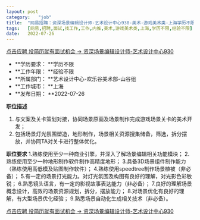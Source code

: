 ```yaml
---
layout:	post
category:	"job"
title:	"网易招聘：资深场景编辑设计师-艺术设计中心930-美术-游戏美术类-上海学历不限经验不限"
tags:	[网易,招聘,面试,找工作,工作,内推,美术,游戏美术类,上海,学历不限,经验不限]
date:	2022-07-26
---
```


[点击应聘 投简历就有面试机会 -> 资深场景编辑设计师-艺术设计中心930](http://mobile.bole.netease.com/bole/boleDetail?id=41840&employeeId=346f03c3cda5f04c&key=all)



- **学历要求： **学历不限
- **工作年限： **经验不限
- **所属部门： **艺术设计中心-欢乐谷美术部-山谷组
- **工作城市： **上海
- **发布日期： **2022-07-26



**职位描述**
1. 与文案及关卡策划对接，协同场景原画及场景制作完成游戏场景关卡的美术开发；
2. 包括场景灯光氛围塑造，地形制作，场景相关资源搜集储备，筛选，拆分摆放，并协同TA对关卡进行整体优化。



**职位要求**
1.熟练使用至少一种商业引擎，并深入了解场景编辑相关功能模块；
2.熟练使用至少一种地形制作软件制作高精度地形；
3.具备3D场景组件制作能力（熟练使用高低模及贴图制作软件）；
4.熟练使用speedtree制作场景植被（非必备）；
5.有一定的场景打光能力。对灯光氛围及构图有良好的理解，对光影色彩敏锐；
6.熟悉镜头语言，有一定的影视故事表达能力（非必备）；
7.良好的理解场景概念设计，高效的场景资源规划，拆分，摆放能力；
8.对场景优化有良好的理解，有大型场景优化经验；
9.熟悉场景自动化生成相关技术（非必备）。



[点击应聘 投简历就有面试机会 -> 资深场景编辑设计师-艺术设计中心930](http://mobile.bole.netease.com/bole/boleDetail?id=41840&employeeId=346f03c3cda5f04c&key=all)